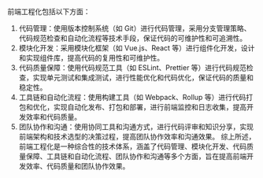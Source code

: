 前端工程化包括以下方面：
1. 代码管理：使用版本控制系统（如 Git）进行代码管理，采用分支管理策略、代码规范检查和自动化流程等技术手段，保证代码的可维护性和可追溯性。
2. 模块化开发：采用模块化框架（如 Vue.js、React 等）进行组件化开发，设计和实现组件库，提高代码的复用性和可维护性。
3. 代码质量保障：使用代码规范工具（如 ESLint、Prettier 等）进行代码规范检查，实现单元测试和集成测试，进行性能优化和代码优化，保证代码的质量和稳定性。
4. 工具链和自动化流程：使用构建工具（如 Webpack、Rollup 等）进行代码打包和优化，实现自动化发布、打包和部署，进行前端监控和日志收集，提高开发效率和代码质量。
5. 团队协作和沟通：使用协同工具和沟通方式，进行代码评审和知识分享，实现前端架构和技术选型的决策过程，提高团队协作效率和沟通效果。
综上所述，前端工程化是一种综合性的技术体系，涵盖了代码管理、模块化开发、代码质量保障、工具链和自动化流程、团队协作和沟通等多个方面，旨在提高前端开发效率、代码质量和团队协作效果。